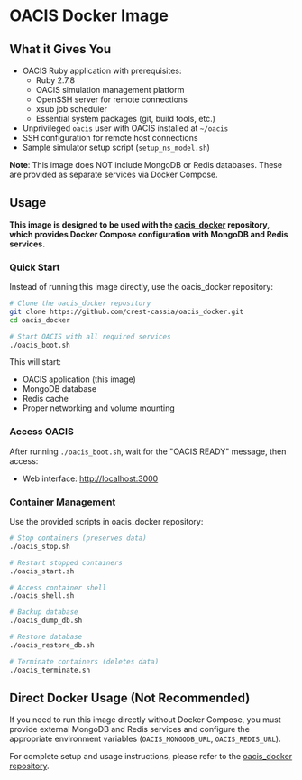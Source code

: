 # OACIS Docker Image

## What it Gives You

- OACIS Ruby application with prerequisites:
    - Ruby 2.7.8
    - OACIS simulation management platform
    - OpenSSH server for remote connections
    - xsub job scheduler
    - Essential system packages (git, build tools, etc.)
- Unprivileged `oacis` user with OACIS installed at `~/oacis`
- SSH configuration for remote host connections
- Sample simulator setup script (`setup_ns_model.sh`)

**Note**: This image does NOT include MongoDB or Redis databases. These are provided as separate services via Docker Compose.

## Usage

**This image is designed to be used with the [oacis_docker](https://github.com/crest-cassia/oacis_docker) repository, which provides Docker Compose configuration with MongoDB and Redis services.**

### Quick Start

Instead of running this image directly, use the oacis_docker repository:

```bash
# Clone the oacis_docker repository
git clone https://github.com/crest-cassia/oacis_docker.git
cd oacis_docker

# Start OACIS with all required services
./oacis_boot.sh
```

This will start:
- OACIS application (this image)
- MongoDB database
- Redis cache
- Proper networking and volume mounting

### Access OACIS

After running `./oacis_boot.sh`, wait for the "OACIS READY" message, then access:
- Web interface: [http://localhost:3000](http://localhost:3000)

### Container Management

Use the provided scripts in oacis_docker repository:

```bash
# Stop containers (preserves data)
./oacis_stop.sh

# Restart stopped containers
./oacis_start.sh

# Access container shell
./oacis_shell.sh

# Backup database
./oacis_dump_db.sh

# Restore database
./oacis_restore_db.sh

# Terminate containers (deletes data)
./oacis_terminate.sh
```

## Direct Docker Usage (Not Recommended)

If you need to run this image directly without Docker Compose, you must provide external MongoDB and Redis services and configure the appropriate environment variables (`OACIS_MONGODB_URL`, `OACIS_REDIS_URL`).

For complete setup and usage instructions, please refer to the [oacis_docker repository](https://github.com/crest-cassia/oacis_docker).
